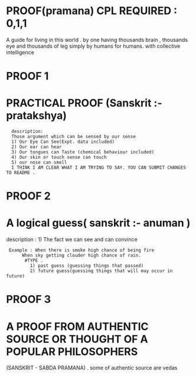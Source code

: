 # PROOF(pramana) CPL REQUIRED : 0,1,1 

A guide for living in this world . by one having thousands brain , thousands eye and thousands of leg simply by humans for humans. with collective intelligence 



   # PROOF 1
   # PRACTICAL PROOF (Sanskrit :- pratakshya)
      description:
      Those argument which can be sensed by our sense 
      1) Our Eye Can See(Expt. data included)
      2) Our ear can hear
      3) Our tongues can Taste (chemical behaviour included)
      4) Our skin or touch sense can touch  
      5) our nose can smell 
      I THINK I AM CLEAR WHAT I AM TRYING TO SAY. YOU CAN SUBMIT CHANGES TO README .
   # PROOF 2
   # A logical guess( sanskrit :- anuman )
   description :
    1) The fact we can see and can convince

     Example : When there is smoke high chance of being fire 
          When sky getting clouder high chance of rain.
           #TYPE .
             1) past guess (guessing things that passed)
             2) future guess(guessing things that will may occur in future)
             
 # PROOF 3
 # A PROOF FROM AUTHENTIC SOURCE OR THOUGHT OF A POPULAR PHILOSOPHERS
 (SANSKRIT - SABDA PRAMANA) .
 some of authentic source are 
   vedas 

 
